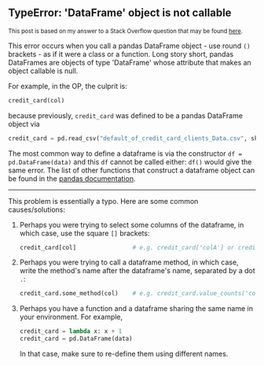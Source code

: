 ## TypeError: 'DataFrame' object is not callable

<sup>This post is based on my answer to a Stack Overflow question that may be found [here](https://stackoverflow.com/a/73603754/19123103).</sup>


This error occurs when you call a pandas DataFrame object - use round `()` brackets - as if it were a class or a function. Long story short, pandas DataFrames are objects of type 'DataFrame' whose attribute that makes an object callable is null.

For example, in the OP, the culprit is:
```python
credit_card(col)
```
because previously, `credit_card` was defined to be a pandas DataFrame object via 
```python
credit_card = pd.read_csv("default_of_credit_card_clients_Data.csv", skiprows=1)
```
The most common way to define a dataframe is via the constructor `df = pd.DataFrame(data)` and this `df` cannot be called either: `df()` would give the same error. The list of other functions that construct a dataframe object can be found in the [pandas documentation](https://pandas.pydata.org/docs/reference/io.html).

---

This problem is essentially a typo. Here are some common causes/solutions: 

1. Perhaps you were trying to select some columns of the dataframe, in which case, use the square `[]` brackets:
   ```python
   credit_card[col]                # e.g. credit_card['colA'] or credit_card[['colA']]
   ```
2. Perhaps you were trying to call a dataframe method, in which case, write the method's name after the dataframe's name, separated by a dot `.`:
   ```python
   credit_card.some_method(col)    # e.g. credit_card.value_counts('colA')
   ```
3. Perhaps you have a function and a dataframe sharing the same name in your environment. For example,
   ```python
   credit_card = lambda x: x + 1
   credit_card = pd.DataFrame(data)
   ```
   In that case, make sure to re-define them using different names.